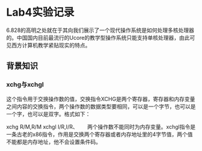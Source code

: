 # Lab4实验记录 

6.828的高明之处就在于其向我们展示了一个现代操作系统是如何处理多核处理器的。中国国内目前最流行的Ucore的教学型操作系统只能支持单核处理器，由此可见西方计算机教学紧贴现实的特点。

## 背景知识

### xchg与xchgl

这个指令用于交换操作数的值，交换指令XCHG是两个寄存器，寄存器和内存变量之间内容的交换指令，两个操作数的数据类型要相同，可以是一个字节，也可以是一个字，也可以是双字。格式如下：

xchg    R/M,R/M
xchgl   I/R,I/R、　　
两个操作数不能同时为内存变量。xchgl指令是一条古老的x86指令，作用是交换两个寄存器或者内存地址里的4字节值，两个值不能都是内存地址，他不会设置条件码。